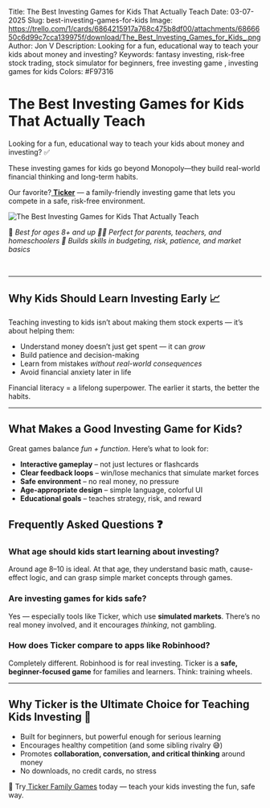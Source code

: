 Title: The Best Investing Games for Kids That Actually Teach
Date: 03-07-2025
Slug: best-investing-games-for-kids
Image: https://trello.com/1/cards/6864215917a768c475b8df00/attachments/6866650c6d99c7cca139975f/download/The_Best_Investing_Games_for_Kids_.png
Author: Jon V
Description: Looking for a fun, educational way to teach your kids about money and investing?
Keywords: fantasy investing, risk-free stock trading, stock simulator for beginners, free investing game , investing games for kids
Colors: #F97316

# **The Best Investing Games for Kids That Actually Teach**

Looking for a fun, educational way to teach your kids about money and investing? ✅

These investing games for kids go beyond Monopoly—they build real-world financial thinking and long-term habits.

Our favorite?[ **Ticker**](https://heyticker.com "‌") — a family-friendly investing game that lets you compete in a safe, risk-free environment.

![The Best Investing Games for Kids That Actually Teach](https://trello.com/1/cards/6864215917a768c475b8df00/attachments/6866650c6d99c7cca139975f/download/The_Best_Investing_Games_for_Kids_.png)

🎯 _Best for ages 8+ and up_
_👩‍🏫 Perfect for parents, teachers, and homeschoolers_
_🧩 Builds skills in budgeting, risk, patience, and market basics_

‌

---

## **Why Kids Should Learn Investing Early 📈**

Teaching investing to kids isn’t about making them stock experts — it’s about helping them:

- Understand money doesn’t just get spent — it can _grow_
- Build patience and decision-making
- Learn from mistakes _without real-world consequences_
- Avoid financial anxiety later in life

Financial literacy = a lifelong superpower. The earlier it starts, the better the habits.

---

## **What Makes a Good Investing Game for Kids?**

Great games balance _fun + function_. Here’s what to look for:

- **Interactive gameplay** – not just lectures or flashcards
- **Clear feedback loops** – win/lose mechanics that simulate market forces
- **Safe environment** – no real money, no pressure
- **Age-appropriate design** – simple language, colorful UI
- **Educational goals** – teaches strategy, risk, and reward

## **Frequently Asked Questions ❓**

### **What age should kids start learning about investing?**

Around age 8–10 is ideal. At that age, they understand basic math, cause-effect logic, and can grasp simple market concepts through games.

### **Are investing games for kids safe?**

Yes — especially tools like Ticker, which use **simulated markets**. There’s no real money involved, and it encourages _thinking_, not gambling.

### **How does Ticker compare to apps like Robinhood?**

Completely different. Robinhood is for real investing. Ticker is a **safe, beginner-focused game** for families and learners. Think: training wheels.

---

## **Why Ticker is the Ultimate Choice for Teaching Kids Investing 🌟**

- Built for beginners, but powerful enough for serious learning
- Encourages healthy competition (and some sibling rivalry 😅)
- Promotes **collaboration, conversation, and critical thinking** around money
- No downloads, no credit cards, no stress

🎉 Try[ Ticker Family Games](https://heyticker.com "‌") today — teach your kids investing the fun, safe way.